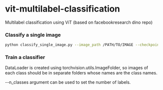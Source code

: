 # vit-multilabel-classification
Multilabel classification using ViT (based on facebookresearch dino repo)

### Classify a single image
```bash
python classify_single_image.py --image_path /PATH/TO/IMAGE --checkpoint /PATH/TO/MODEL_CHECKPOINT
```

### Train a classifier
DataLoader is created using torchvision.utils.ImageFolder, so images of
each class should be in separate folders whose names are the class names.

--n_classes argument can be used to set the number of labels.